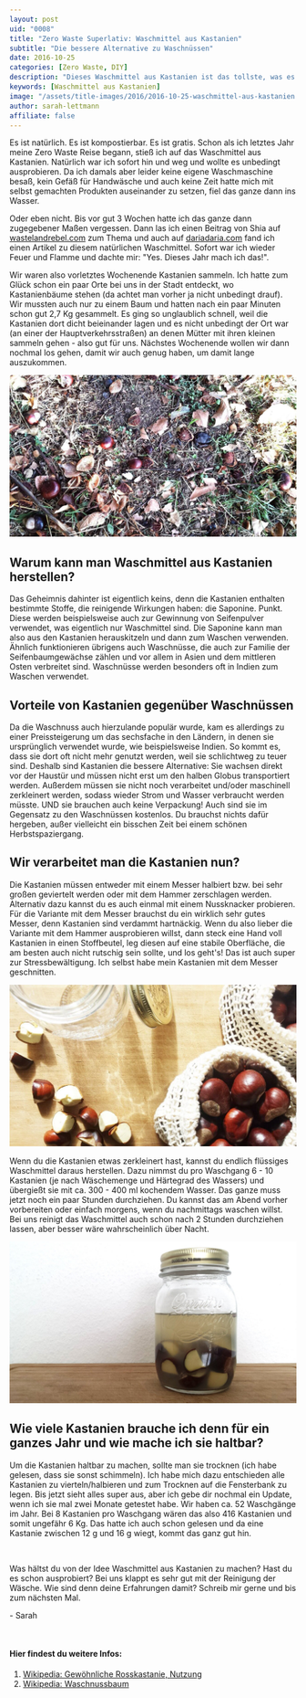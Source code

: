 ```yaml
---
layout: post
uid: "0008"
title: "Zero Waste Superlativ: Waschmittel aus Kastanien"
subtitle: "Die bessere Alternative zu Waschnüssen"
date: 2016-10-25
categories: [Zero Waste, DIY]
description: "Dieses Waschmittel aus Kastanien ist das tollste, was es gibt, wenn man Zero Waste leben möchte. Es ist kompostierbar, umsonst und ganz natürlich."
keywords: [Waschmittel aus Kastanien]
image: "/assets/title-images/2016/2016-10-25-waschmittel-aus-kastanien.jpg"
author: sarah-lettmann
affiliate: false
---
```

Es ist natürlich. Es ist kompostierbar. Es ist gratis. Schon als ich letztes Jahr meine Zero Waste Reise begann, stieß ich auf das Waschmittel aus Kastanien. Natürlich war ich sofort hin und weg und wollte es unbedingt ausprobieren. Da ich damals aber leider keine eigene Waschmaschine besaß, kein Gefäß für Handwäsche und auch keine Zeit hatte mich mit selbst gemachten Produkten auseinander zu setzen, fiel das ganze dann ins Wasser.

Oder eben nicht. Bis vor gut 3 Wochen hatte ich das ganze dann zugegebener Maßen vergessen. Dann las ich einen Beitrag von Shia auf [wastelandrebel.com](http://wastelandrebel.com/) zum Thema und auch auf [dariadaria.com](http://dariadaria.com/) fand ich einen Artikel zu diesem natürlichen Waschmittel. Sofort war ich wieder Feuer und Flamme und dachte mir: "Yes. Dieses Jahr mach ich das!".

Wir waren also vorletztes Wochenende Kastanien sammeln. Ich hatte zum Glück schon ein paar Orte bei uns in der Stadt entdeckt, wo Kastanienbäume stehen (da achtet man vorher ja nicht unbedingt drauf). Wir mussten auch nur zu einem Baum und hatten nach ein paar Minuten schon gut 2,7 Kg gesammelt. Es ging so unglaublich schnell, weil die Kastanien dort dicht beieinander lagen und es nicht unbedingt der Ort war (an einer der Hauptverkehrsstraßen) an denen Mütter mit ihren kleinen sammeln gehen - also gut für uns. Nächstes Wochenende wollen wir dann nochmal los gehen, damit wir auch genug haben, um damit lange auszukommen.

![Sammeln der Kastanien](/assets/inpost-images/2016/2016-10-25-kastanien-sammeln.jpg "© {{ site.title }}")

## Warum kann man Waschmittel aus Kastanien herstellen?
Das Geheimnis dahinter ist eigentlich keins, denn die Kastanien enthalten bestimmte Stoffe, die reinigende Wirkungen haben: die Saponine. Punkt. Diese werden beispielsweise auch zur Gewinnung von Seifenpulver verwendet, was eigentlich nur Waschmittel sind. Die Saponine kann man also aus den Kastanien herauskitzeln und dann zum Waschen verwenden. Ähnlich funktionieren übrigens auch Waschnüsse, die auch zur Familie der Seifenbaumgewächse zählen und vor allem in Asien und dem mittleren Osten verbreitet sind. Waschnüsse werden besonders oft in Indien zum Waschen verwendet.

## Vorteile von Kastanien gegenüber Waschnüssen
Da die Waschnuss auch hierzulande populär wurde, kam es allerdings zu einer Preissteigerung um das sechsfache in den Ländern, in denen sie ursprünglich verwendet wurde, wie beispielsweise Indien. So kommt es, dass sie dort oft nicht mehr genutzt werden, weil sie schlichtweg zu teuer sind. Deshalb sind Kastanien die bessere Alternative: Sie wachsen direkt vor der Haustür und müssen nicht erst um den halben Globus transportiert werden. Außerdem müssen sie nicht noch verarbeitet und/oder maschinell zerkleinert werden, sodass wieder Strom und Wasser verbraucht werden müsste. UND sie brauchen auch keine Verpackung! Auch sind sie im Gegensatz zu den Waschnüssen kostenlos. Du brauchst nichts dafür hergeben, außer vielleicht ein bisschen Zeit bei einem schönen Herbstspaziergang.

## Wir verarbeitet man die Kastanien nun?
Die Kastanien müssen entweder mit einem Messer halbiert bzw. bei sehr großen geviertelt werden oder mit dem Hammer zerschlagen werden. Alternativ dazu kannst du es auch einmal mit einem Nussknacker probieren. Für die Variante mit dem Messer brauchst du ein wirklich sehr gutes Messer, denn Kastanien sind verdammt hartnäckig. Wenn du also lieber die Variante mit dem Hammer ausprobieren willst, dann steck eine Hand voll Kastanien in einen Stoffbeutel, leg diesen auf eine stabile Oberfläche, die am besten auch nicht rutschig sein sollte, und los geht's! Das ist auch super zur Stressbewältigung. Ich selbst habe mein Kastanien mit dem Messer geschnitten.

![Kastanien zerteilen](/assets/inpost-images/2016/2016-10-25-kastanien-zerteilen.jpg "© {{ site.title }}")

Wenn du die Kastanien etwas zerkleinert hast, kannst du endlich flüssiges Waschmittel daraus herstellen. Dazu nimmst du pro Waschgang 6 - 10 Kastanien (je nach Wäschemenge und Härtegrad des Wassers) und übergießt sie mit ca. 300 - 400 ml kochendem Wasser. Das ganze muss jetzt noch ein paar Stunden durchziehen. Du kannst das am Abend vorher vorbereiten oder einfach morgens, wenn du nachmittags waschen willst. Bei uns reinigt das Waschmittel auch schon nach 2 Stunden durchziehen lassen, aber besser wäre wahrscheinlich über Nacht.

![Kastanien einweichen](/assets/inpost-images/2016/2016-10-25-kastanien-einweichen.jpg "© {{ site.title }}")

## Wie viele Kastanien brauche ich denn für ein ganzes Jahr und wie mache ich sie haltbar?
Um die Kastanien haltbar zu machen, sollte man sie trocknen (ich habe gelesen, dass sie sonst schimmeln). Ich habe mich dazu entschieden alle Kastanien zu vierteln/halbieren und zum Trocknen auf die Fensterbank zu legen. Bis jetzt sieht alles super aus, aber ich gebe dir nochmal ein Update, wenn ich sie mal zwei Monate getestet habe. Wir haben ca. 52 Waschgänge im Jahr. Bei 8 Kastanien pro Waschgang wären das also 416 Kastanien und somit ungefähr 6 Kg. Das hatte ich auch schon gelesen und da eine Kastanie zwischen 12 g und 16 g wiegt, kommt das ganz gut hin.

&nbsp;

Was hältst du von der Idee Waschmittel aus Kastanien zu machen? Hast du es schon ausprobiert? Bei uns klappt es sehr gut mit der Reinigung der Wäsche. Wie sind denn deine Erfahrungen damit? Schreib mir gerne und bis zum nächsten Mal.

\- Sarah

&nbsp;

#### Hier findest du weitere Infos:
1. [Wikipedia: Gewöhnliche Rosskastanie, Nutzung](https://de.wikipedia.org/wiki/Gew%C3%B6hnliche_Rosskastanie#Nutzung)
2. [Wikipedia: Waschnussbaum](https://de.wikipedia.org/wiki/Waschnussbaum)

